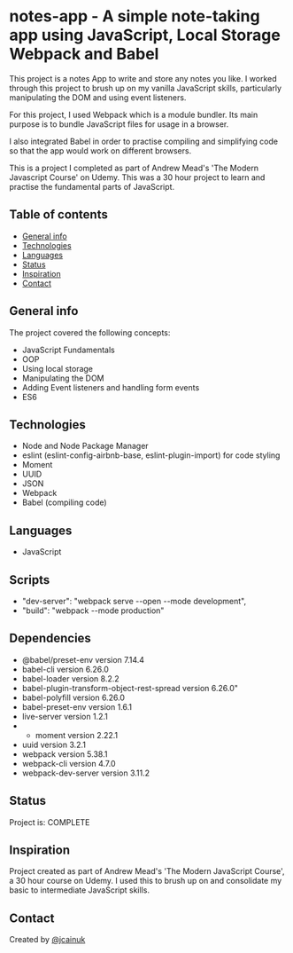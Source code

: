 # notes-app - A simple note-taking app using JavaScript, Local Storage Webpack and Babel

This project is a notes App to write and store any notes you like. I worked through this project to brush up on my vanilla JavaScript skills, particularly manipulating the DOM and using event listeners.

For this project, I used Webpack which is a module bundler. Its main purpose is to bundle JavaScript files for usage in a browser.

I also integrated Babel in order to practise compiling and simplifying code so that the app would work on different browsers.

This is a project I completed as part of Andrew Mead's 'The Modern Javascript Course' on Udemy. This was a 30 hour project to learn and practise the fundamental parts of JavaScript.

## Table of contents

- [General info](#general-info)
- [Technologies](#technologies)
- [Languages](#languages)
- [Status](#status)
- [Inspiration](#inspiration)
- [Contact](#contact)

## General info

The project covered the following concepts:

- JavaScript Fundamentals
- OOP
- Using local storage
- Manipulating the DOM
- Adding Event listeners and handling form events
- ES6

## Technologies

- Node and Node Package Manager
- eslint (eslint-config-airbnb-base, eslint-plugin-import) for code styling
- Moment
- UUID
- JSON
- Webpack
- Babel (compiling code)

## Languages

- JavaScript

## Scripts

- "dev-server": "webpack serve --open --mode development",
- "build": "webpack --mode production"

## Dependencies

- @babel/preset-env version 7.14.4
- babel-cli version 6.26.0
- babel-loader version 8.2.2
- babel-plugin-transform-object-rest-spread version 6.26.0"
- babel-polyfill version 6.26.0
- babel-preset-env version 1.6.1
- live-server version 1.2.1
- - moment version 2.22.1
- uuid version 3.2.1
- webpack version 5.38.1
- webpack-cli version 4.7.0
- webpack-dev-server version 3.11.2

## Status

Project is: COMPLETE

## Inspiration

Project created as part of Andrew Mead's 'The Modern JavaScript Course', a 30 hour course on Udemy. I used this to brush up on and consolidate my basic to intermediate JavaScript skills.

## Contact

Created by [@jcainuk](https://twitter.com/jcainuk)
